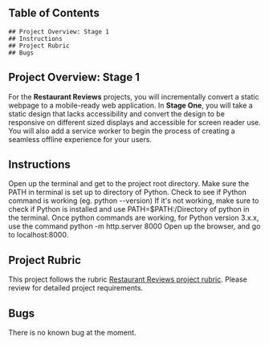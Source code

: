 ## Table of Contents
	## Project Overview: Stage 1
	## Instructions
	## Project Rubric
	## Bugs

## Project Overview: Stage 1

For the **Restaurant Reviews** projects, you will incrementally convert a static webpage to a mobile-ready web application. In **Stage One**, you will take a static design that lacks accessibility and convert the design to be responsive on different sized displays and accessible for screen reader use. You will also add a service worker to begin the process of creating a seamless offline experience for your users.


## Instructions

Open up the terminal and get to the project root directory. Make sure the PATH in terminal is set up to directory of Python.
Check to see if Python command is working (eg. python --version)
If it's not working, make sure to check if Python is installed and use PATH=$PATH:/Directory of python in the terminal.
Once python commands are working, for Python version 3.x.x, use the command python -m http.server 8000
Open up the browser, and go to localhost:8000.


## Project Rubric

This project follows the rubric [Restaurant Reviews project rubric](https://review.udacity.com/#!/rubrics/1090/view). Please review for detailed project requirements. 

## Bugs

There is no known bug at the moment.



